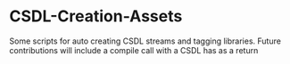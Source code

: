 CSDL-Creation-Assets
====================

Some scripts for auto creating CSDL streams and tagging libraries. Future contributions will include a compile call with a CSDL has as a return
